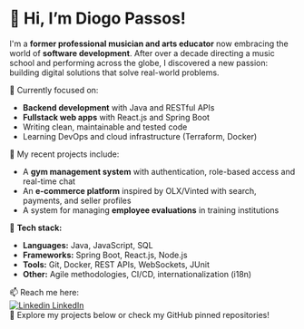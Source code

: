 # 👋 Hi, I’m Diogo Passos!

I'm a **former professional musician and arts educator** now embracing the world of **software development**. After over a decade directing a music school and performing across the globe, I discovered a new passion: building digital solutions that solve real-world problems.

🎯 Currently focused on:
- **Backend development** with Java and RESTful APIs
- **Fullstack web apps** with React.js and Spring Boot
- Writing clean, maintainable and tested code
- Learning DevOps and cloud infrastructure (Terraform, Docker)

💼 My recent projects include:
- A **gym management system** with authentication, role-based access and real-time chat
- An **e-commerce platform** inspired by OLX/Vinted with search, payments, and seller profiles
- A system for managing **employee evaluations** in training institutions

🧰 **Tech stack:**
- **Languages:** Java, JavaScript, SQL
- **Frameworks:** Spring Boot, React.js, Node.js
- **Tools:** Git, Docker, REST APIs, WebSockets, JUnit
- **Other:** Agile methodologies, CI/CD, internationalization (i18n)

📫 Reach me here:  
[![Linkedin](https://i.stack.imgur.com/gVE0j.png) LinkedIn](https://www.linkedin.com/in/dpassos91/)  
📁 Explore my projects below or check my GitHub pinned repositories!

<!---
dpassos91/dpassos91 is a ✨ special ✨ repository because its `README.md` appears on your GitHub profile.
--->
